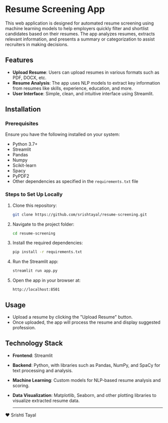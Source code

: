 # Resume Screening App

This web application is designed for automated resume screening using machine learning models to help employers quickly filter and shortlist candidates based on their resumes. The app analyzes resumes, extracts relevant information, and presents a summary or categorization to assist recruiters in making decisions.

## Features

- **Upload Resume**: Users can upload resumes in various formats such as PDF, DOCX, etc.
- **Resume Analysis**: The app uses NLP models to extract key information from resumes like skills, experience, education, and more.
- **User Interface**: Simple, clean, and intuitive interface using Streamlit.

## Installation

### Prerequisites

Ensure you have the following installed on your system:

- Python 3.7+
- Streamlit
- Pandas
- Numpy
- Scikit-learn
- Spacy
- PyPDF2
- Other dependencies as specified in the `requirements.txt` file

### Steps to Set Up Locally

1. Clone this repository:
   ```bash
   git clone https://github.com/srishtayal/resume-screening.git
   ```

2. Navigate to the project folder:
   ```bash
   cd resume-screening
   ```

3. Install the required dependencies:
   ```bash
   pip install -r requirements.txt
   ```

4. Run the Streamlit app:
   ```bash
   streamlit run app.py
   ```

5. Open the app in your browser at:
   ```
   http://localhost:8501
   ```

## Usage

- Upload a resume by clicking the "Upload Resume" button.
- Once uploaded, the app will process the resume and display suggested profession.

## Technology Stack

- **Frontend**: Streamlit
- **Backend**: Python, with libraries such as Pandas, NumPy, and SpaCy for text processing and analysis.
- **Machine Learning**: Custom models for NLP-based resume analysis and scoring.
- **Data Visualization**: Matplotlib, Seaborn, and other plotting libraries to visualize extracted resume data.

  ---

❤️ Srishti Tayal

